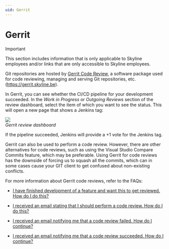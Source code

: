 ```yaml
---
uid: Gerrit
---
```


# Gerrit

> [!IMPORTANT]
> This section includes information that is only applicable to Skyline employees and/or links that are only accessible to Skyline employees.

Git repositories are hosted by [Gerrit Code Review](https://www.gerritcodereview.com/), a software package used for code reviewing, managing and serving Git repositories, etc. (<https://gerrit.skyline.be>).

In Gerrit, you can see whether the CI/CD pipeline for your development succeeded. In the *Work in Progress* or *Outgoing Reviews* section of the review dashboard, select the item of which you want to see the status. This will open a new page that shows a Jenkins tag:

![](~/develop/images/GerritReviewDashboard.png)<br>
*Gerrit review dashboard*

If the pipeline succeeded, Jenkins will provide a +1 vote for the Jenkins tag.

Gerrit can also be used to perform a code review. However, there are other alternatives for code reviews, such as using the Visual Studio Compare Commits feature, which may be preferable. Using Gerrit for code reviews has the downside of forcing us to squash all the commits, which can in some cases cause your GIT client to get confused about non-existing conflicts.

For more information about Gerrit code reviews, refer to the FAQs:

- [I have finished development of a feature and want this to get reviewed. How do I do this?](xref:FAQ#i-have-finished-development-of-a-feature-and-want-this-to-get-reviewed-how-do-i-do-this)

- [I received an email stating that I should perform a code review. How do I do this?](xref:FAQ#i-received-an-email-stating-that-i-should-perform-a-code-review-how-do-i-do-this)

- [I received an email notifying me that a code review failed. How do I continue?](xref:FAQ#i-received-an-email-notifying-me-that-a-code-review-failed-how-do-i-continue)

- [I received an email notifying me that a code review succeeded. How do I continue?](xref:FAQ#i-received-an-email-notifying-me-that-a-code-review-succeeded-how-do-i-continue)
